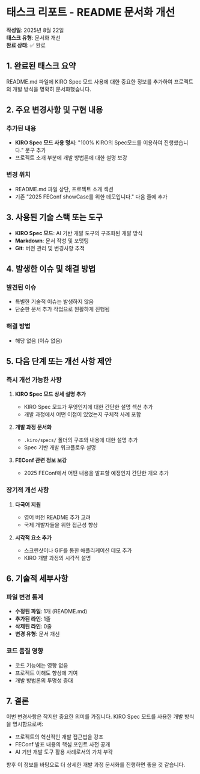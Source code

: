 # 태스크 리포트 - README 문서화 개선

**작성일**: 2025년 8월 22일  
**태스크 유형**: 문서화 개선  
**완료 상태**: ✅ 완료

## 1. 완료된 태스크 요약

README.md 파일에 KIRO Spec 모드 사용에 대한 중요한 정보를 추가하여 프로젝트의 개발 방식을 명확히 문서화했습니다.

## 2. 주요 변경사항 및 구현 내용

### 추가된 내용

- **KIRO Spec 모드 사용 명시**: "100% KIRO의 Spec모드를 이용하여 진행했습니다." 문구 추가
- 프로젝트 소개 부분에 개발 방법론에 대한 설명 보강

### 변경 위치

- README.md 파일 상단, 프로젝트 소개 섹션
- 기존 "2025 FEConf showCase를 위한 데모입니다." 다음 줄에 추가

## 3. 사용된 기술 스택 또는 도구

- **KIRO Spec 모드**: AI 기반 개발 도구의 구조화된 개발 방식
- **Markdown**: 문서 작성 및 포맷팅
- **Git**: 버전 관리 및 변경사항 추적

## 4. 발생한 이슈 및 해결 방법

### 발견된 이슈

- 특별한 기술적 이슈는 발생하지 않음
- 단순한 문서 추가 작업으로 원활하게 진행됨

### 해결 방법

- 해당 없음 (이슈 없음)

## 5. 다음 단계 또는 개선 사항 제안

### 즉시 개선 가능한 사항

1. **KIRO Spec 모드 상세 설명 추가**

   - KIRO Spec 모드가 무엇인지에 대한 간단한 설명 섹션 추가
   - 개발 과정에서 어떤 이점이 있었는지 구체적 사례 포함

2. **개발 과정 문서화**

   - `.kiro/specs/` 폴더의 구조와 내용에 대한 설명 추가
   - Spec 기반 개발 워크플로우 설명

3. **FEConf 관련 정보 보강**
   - 2025 FEConf에서 어떤 내용을 발표할 예정인지 간단한 개요 추가

### 장기적 개선 사항

1. **다국어 지원**

   - 영어 버전 README 추가 고려
   - 국제 개발자들을 위한 접근성 향상

2. **시각적 요소 추가**
   - 스크린샷이나 GIF를 통한 애플리케이션 데모 추가
   - KIRO 개발 과정의 시각적 설명

## 6. 기술적 세부사항

### 파일 변경 통계

- **수정된 파일**: 1개 (README.md)
- **추가된 라인**: 1줄
- **삭제된 라인**: 0줄
- **변경 유형**: 문서 개선

### 코드 품질 영향

- 코드 기능에는 영향 없음
- 프로젝트 이해도 향상에 기여
- 개발 방법론의 투명성 증대

## 7. 결론

이번 변경사항은 작지만 중요한 의미를 가집니다. KIRO Spec 모드를 사용한 개발 방식을 명시함으로써:

- 프로젝트의 혁신적인 개발 접근법을 강조
- FEConf 발표 내용의 핵심 포인트 사전 공개
- AI 기반 개발 도구 활용 사례로서의 가치 부각

향후 이 정보를 바탕으로 더 상세한 개발 과정 문서화를 진행하면 좋을 것 같습니다.
